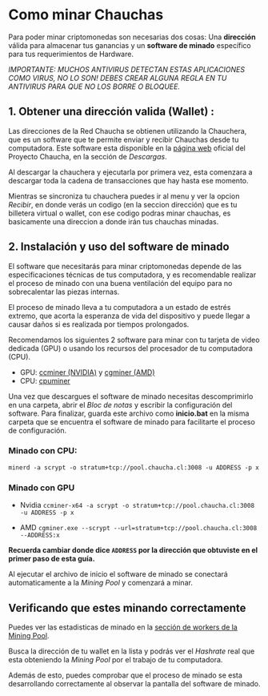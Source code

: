 # Como minar Chauchas

Para poder minar criptomonedas son necesarias dos cosas: Una **dirección** válida para almacenar tus ganancias y un **software de minado** específico para tus requerimientos de Hardware.

*IMPORTANTE: MUCHOS ANTIVIRUS DETECTAN ESTAS APLICACIONES COMO VIRUS, NO LO SON! DEBES CREAR ALGUNA REGLA EN TU ANTIVIRUS PARA QUE NO LOS BORRE O BLOQUEE.*

## 1. Obtener una dirección valida (Wallet) :

Las direcciones de la Red Chaucha se obtienen utilizando la Chauchera, que es un software que te permite enviar y recibir Chauchas desde tu computadora. Este software esta disponible en la [página web](https://www.chaucha.cl/#downloads) oficial del Proyecto Chaucha, en la sección de *Descargas*.

Al descargar la chauchera y ejecutarla por primera vez, esta comenzara a descargar toda la cadena de transacciones que hay hasta ese momento. 

Mientras se sincroniza tu chauchera puedes ir al menu y ver la opcion *Recibir*, en donde verás un codigo (en la seccion dirección) que es tu billetera virtual o wallet, con ese codigo podras minar chauchas, es basicamente una direccion a donde irán tus chauchas minadas.

## 2. Instalación y uso del software de minado

El software que necesitarás para minar criptomonedas depende de las especificaciones técnicas de tus computadora, y es recomendable realizar el proceso de minado con una buena ventilación del equipo para no sobrecalentar las piezas internas.

El proceso de minado lleva a tu computadora a un estado de estrés extremo, que acorta la esperanza de vida del dispositivo y puede llegar a causar daños si es realizada por tiempos prolongados. 

Recomendamos los siguientes 2 software para minar con tu tarjeta de video dedicada (GPU) o usando los recursos del procesador de tu computadora (CPU).

* GPU: [ccminer (NVIDIA)](https://github.com/tpruvot/ccminer/releases) y [cgminer (AMD)](https://github.com/nicehash/cgminer-3.7.2-scrypt-jane/releases)
* CPU: [cpuminer](https://github.com/pooler/cpuminer/releases)

Una vez que descargues el software de minado necesitas descomprimirlo en una carpeta, abrir el *Bloc de notas* y escribir la configuración del software. Para finalizar, guarda este archivo como **inicio.bat** en la misma carpeta que se encuentra el software de minado para facilitarte el proceso de configuración.

### Minado con CPU:
`minerd -a scrypt -o stratum+tcp://pool.chaucha.cl:3008 -u ADDRESS -p x `

### Minado con GPU

* Nvidia
`ccminer-x64 -a scrypt -o stratum+tcp://pool.chaucha.cl:3008 -u ADDRESS -p x `

* AMD
`cgminer.exe --scrypt --url=stratum+tcp://pool.chaucha.cl:3008 --ADDRESS:x`

**Recuerda cambiar donde dice `ADDRESS` por la dirección que obtuviste en el primer paso de esta guía.**

Al ejecutar el archivo de inicio el software de minado se conectará automaticamente a la *Mining Pool* y comenzará a minar.

## Verificando que estes minando correctamente

Puedes ver las estadisticas de minado en la [sección de workers de la Mining Pool](http://pool.chaucha.cl/workers). 

Busca la dirección de tu wallet en la lista y podrás ver el *Hashrate* real que esta obteniendo la *Mining Pool* por el trabajo de tu computadora.

Además de esto, puedes comprobar que el proceso de minado se esta desarrollando correctamente al observar la pantalla del software de minado.

